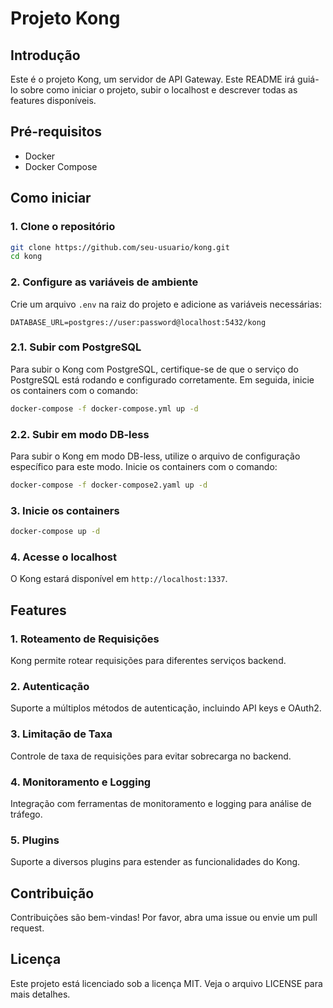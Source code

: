 # Projeto Kong

## Introdução
Este é o projeto Kong, um servidor de API Gateway. Este README irá guiá-lo sobre como iniciar o projeto, subir o localhost e descrever todas as features disponíveis.

## Pré-requisitos
- Docker
- Docker Compose

## Como iniciar

### 1. Clone o repositório
```bash
git clone https://github.com/seu-usuario/kong.git
cd kong
```

### 2. Configure as variáveis de ambiente
Crie um arquivo `.env` na raiz do projeto e adicione as variáveis necessárias:
```
DATABASE_URL=postgres://user:password@localhost:5432/kong
```
### 2.1. Subir com PostgreSQL
Para subir o Kong com PostgreSQL, certifique-se de que o serviço do PostgreSQL está rodando e configurado corretamente. Em seguida, inicie os containers com o comando:
```bash
docker-compose -f docker-compose.yml up -d
```

### 2.2. Subir em modo DB-less
Para subir o Kong em modo DB-less, utilize o arquivo de configuração específico para este modo. Inicie os containers com o comando:
```bash
docker-compose -f docker-compose2.yaml up -d
```
### 3. Inicie os containers
```bash
docker-compose up -d
```

### 4. Acesse o localhost
O Kong estará disponível em `http://localhost:1337`.

## Features

### 1. Roteamento de Requisições
Kong permite rotear requisições para diferentes serviços backend.

### 2. Autenticação
Suporte a múltiplos métodos de autenticação, incluindo API keys e OAuth2.

### 3. Limitação de Taxa
Controle de taxa de requisições para evitar sobrecarga no backend.

### 4. Monitoramento e Logging
Integração com ferramentas de monitoramento e logging para análise de tráfego.

### 5. Plugins
Suporte a diversos plugins para estender as funcionalidades do Kong.

## Contribuição
Contribuições são bem-vindas! Por favor, abra uma issue ou envie um pull request.

## Licença
Este projeto está licenciado sob a licença MIT. Veja o arquivo LICENSE para mais detalhes.
